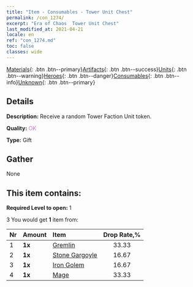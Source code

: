 ```yaml
---
title: "Item - Consumables - Tower Unit Chest"
permalink: /con_1274/
excerpt: "Era of Chaos  Tower Unit Chest"
last_modified_at: 2021-04-21
locale: en
ref: "con_1274.md"
toc: false
classes: wide
---
```

 [Materials](/Items/){: .btn .btn--primary}[Artifacts](/Items/Artifacts/){: .btn .btn--success}[Units](/Items/Units/){: .btn .btn--warning}[Heroes](/Items/Heroes/){: .btn .btn--danger}[Consumables](/Items/Consumables/){: .btn .btn--info}[Unknown](/Items/Unknown/){: .btn .btn--primary}

## Details
 **Description:** Receive a random Tower Faction Unit token.

 **Quality:** <span style="color: #DA70D6">OK</span>

 **Type:** Gift

## Gather

  None

## This item contains:

 **Required Level to open:** 1

 3 You would get **1** item  from:

  | Nr | Amount |     Item    | Drop Rate,% |
  |:---|:-------|:------------|:---------:|
  | 1 |  **1x** | [Gremlin](/Items/unt_235/) | 33.33 | 
  | 2 |  **1x** | [Stone Gargoyle](/Items/unt_236/) | 16.67 | 
  | 3 |  **1x** | [Iron Golem](/Items/unt_237/) | 16.67 | 
  | 4 |  **1x** | [Mage](/Items/unt_238/) | 33.33 | 
